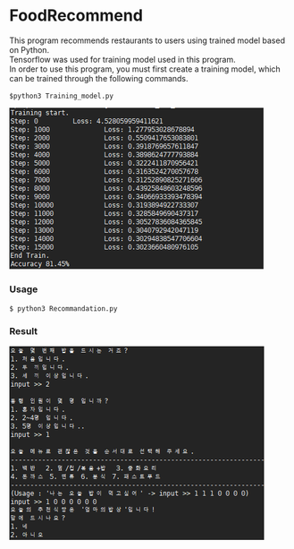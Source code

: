 # FoodRecommend
This program recommends restaurants to users using trained model based on Python.  
Tensorflow was used for training model used in this program.  
In order to use this program, you must first create a training model, which can be trained through the following commands.  

```
$python3 Training_model.py
```
![result1](./result/1.PNG)  

### Usage
```
$ python3 Recommandation.py
```
### Result
![result2](./result/2.PNG)  
